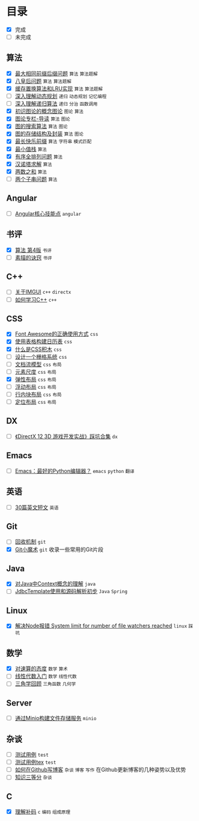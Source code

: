 # 目录

- [x] 完成
- [ ] 未完成

## 算法

- [x] [最大相同前缀后缀问题](articles/algorithm/classical-algorithm-maximum-same-prefix-suffix/) `算法`  `算法题解`   
- [x] [八皇后问题](articles/algorithm/classical-algorithm-n-queens/) `算法`  `算法题解`   
- [x] [缓存置换算法和LRU实现](articles/algorithm/classical-algotithm-for-cache-replacement/) `算法`  `算法题解`   
- [ ] [深入理解动态规划](articles/algorithm/deep-understanding-of-dynamic-programming/) `递归`  `动态规划`  `记忆编程`   
- [ ] [深入理解递归算法](articles/algorithm/deep-understanding-of-recursion/) `递归`  `分治`  `函数调用`   
- [x] [初识图论的概念图论](articles/algorithm/graph-theory-first-learn-and-concepts/) `图论`  `算法`   
- [x] [图论专栏-导读](articles/algorithm/graph-theory-guide/) `算法`  `图论`   
- [x] [图的搜索算法](articles/algorithm/graph-theory-search/) `算法`  `图论`   
- [x] [图的存储结构及封装](articles/algorithm/graph-theory-storage-structure/) `算法`  `图论`   
- [x] [最长快乐前缀](articles/algorithm/question-longest-happy-prefix/) `算法`  `字符串`  `模式匹配`   
- [x] [最小值栈](articles/algorithm/question-min-num-of-stack/) `算法`   
- [x] [有序全排列问题](articles/algorithm/question-next-permutation/) `算法`   
- [x] [汉诺塔求解](articles/algorithm/question-recursion-hanoi/) `算法`   
- [x] [两数之和](articles/algorithm/question-sum-of-two-numbers/) `算法`   
- [ ] [两个子串问题](articles/algorithm/question-two-substrings/) `算法`   

## Angular

- [ ] [Angular核心技能点](articles/angular/angular-core-skills/) `angular`   

## 书评

- [x] [算法 第4版](articles/book/review-of-algorithm4th/) `书评`   
- [ ] [素描的诀窍](articles/book/review-of-keys-to-drawing/) `书评`   

## C++

- [ ] [关于IMGUI](articles/cpp/about-imgui/) `c++`  `directx`   
- [ ] [如何学习C++](articles/cpp/how-to-learn-cpp/) `c++`   

## CSS

- [x] [Font Awesome的正确使用方式](articles/css/css-building-blocks/correct-use-of-fa/) `css`   
- [x] [使用表格构建日历表](articles/css/css-building-blocks/table-based-calendar/) `css`   
- [x] [什么是CSS积木](articles/css/css-building-blocks/what-is-this/) `css`   
- [ ] [设计一个栅格系统](articles/css/design-a-grid-system/) `css`   
- [ ] [文档流模型](articles/css/layout/document-flow/) `css`  `布局`   
- [ ] [元素尺度](articles/css/layout/element-scale/) `css`  `布局`   
- [x] [弹性布局](articles/css/layout/flexible-layout/) `css`  `布局`   
- [ ] [浮动布局](articles/css/layout/float-layout/) `css`  `布局`   
- [ ] [行内块布局](articles/css/layout/inline-layout/) `css`  `布局`   
- [ ] [定位布局](articles/css/layout/position-layout/) `css`  `布局`   

## DX

- [ ] [《DirectX 12 3D 游戏开发实战》踩坑合集](articles/dx/dx12-issues/) `dx`   

## Emacs

- [ ] [Emacs：最好的Python编辑器？](articles/emacs/emacs-the-best-python-editor/) `emacs`  `python`  `翻译`   

## 英语

- [ ] [30篇英文短文](articles/english/30-short-essays/) `英语`   

## Git

- [ ] [回收机制](articles/git/gc-mechanism/) `git`   
- [x] [Git小魔术](articles/git/git-tricks/) `git`   收录一些常用的Git片段

## Java

- [x] [对Java中Context概念的理解](articles/java/context-concept-in-java/) `java`   
- [ ] [JdbcTemplate使用和源码解析初步](articles/java/spring-learn-jebctemplate-src/) `Java`  `Spring`   

## Linux

- [x] [解决Node报错 System limit for number of file watchers reached](articles/linux/solution-for-kde-node-watch-limit-error/) `linux`  `踩坑`   

## 数学

- [x] [对速算的态度](articles/math/attitude-to-quick-calculation/) `数学`  `算术`   
- [ ] [线性代数入门](articles/math/linear-algebra-guide/) `数学`  `线性代数`   
- [ ] [三角学回顾](articles/math/review-of-trigonometry/) `三角函数`  `几何学`   

## Server

- [ ] [通过Minio构建文件存储服务](articles/server/build-file-storage-by-minio/) `minio`   

## 杂谈

- [ ] [测试用例](articles/test/) `test`   
- [ ] [测试用例tex](articles/tex/test/) `test`   
- [ ] [如何在Github写博客](articles/yet/how-to-blog-in-github/) `杂谈`  `博客`  `写作`   在Github更新博客的几种姿势以及优势
- [ ] [知识三等分](articles/yet/three-parts-of-knowledge/) `杂谈`   

## C

- [x] [理解补码](articles/yet/understand-complement-code/) `c`  `编码`  `组成原理`   


